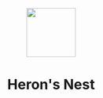 
<div style="text-align: center;"> <img src="https://github.com/salig-dev/HeronsNest/blob/master/HeronsNest/Assets/HERONS-NEST-LOGO-NOTXT.png" width="100" height="100"> 
<h1> Heron's Nest </h1>
</div>
